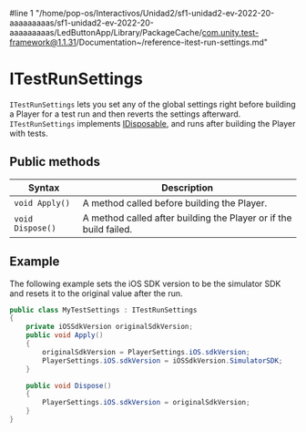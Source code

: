 #line 1 "/home/pop-os/Interactivos/Unidad2/sf1-unidad2-ev-2022-20-aaaaaaaaas/sf1-unidad2-ev-2022-20-aaaaaaaaas/LedButtonApp/Library/PackageCache/com.unity.test-framework@1.1.31/Documentation~/reference-itest-run-settings.md"
# ITestRunSettings
`ITestRunSettings` lets you set any of the global settings right before building a Player for a test run and then reverts the settings afterward.
`ITestRunSettings` implements [IDisposable](https://docs.microsoft.com/en-us/dotnet/api/system.idisposable), and runs after building the Player with tests.

## Public methods

| Syntax           | Description                                                  |
| ---------------- | ------------------------------------------------------------ |
| `void Apply()`   | A method called before building the Player.                  |
| `void Dispose()` | A method called after building the Player or if the build failed. |

## Example
The following example sets the iOS SDK version to be the simulator SDK and resets it to the original value after the run.
``` C#
public class MyTestSettings : ITestRunSettings
{
    private iOSSdkVersion originalSdkVersion;
    public void Apply()
    {
        originalSdkVersion = PlayerSettings.iOS.sdkVersion;
        PlayerSettings.iOS.sdkVersion = iOSSdkVersion.SimulatorSDK;
    }

    public void Dispose()
    {
        PlayerSettings.iOS.sdkVersion = originalSdkVersion;
    }
}
```